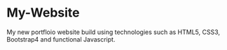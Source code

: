 # My-Website
My new portfloio website build using technologies such as HTML5, CSS3, Bootstrap4 and functional Javascript.
